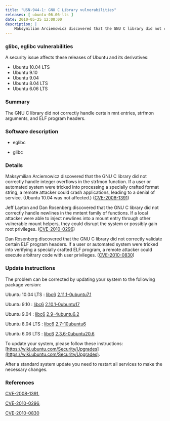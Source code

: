 ```yaml
---
title: "USN-944-1: GNU C Library vulnerabilities"
releases: [ ubuntu-06.06-lts ]
date: 2010-05-25 12:00:00
description: |
    Maksymilian Arciemowicz discovered that the GNU C library did not correctly handle integer overflows in the strfmon function.  If a user or automated system were tricked into processing a specially crafted format string, a remote attacker could crash applications, leading to a denial of service. (Ubuntu 10.04 was not affected.) ([CVE-2008-1391](http://people.ubuntu.com/~ubuntu-security/cve/CVE-2008-1391))
--- 
```

 
### glibc, eglibc vulnerabilities

A security issue affects these releases of Ubuntu and its derivatives:

* Ubuntu 10.04 LTS
* Ubuntu 9.10
* Ubuntu 9.04
* Ubuntu 8.04 LTS
* Ubuntu 6.06 LTS

### Summary

The GNU C library did not correctly handle certain mnt entries, strfmon arguments, and ELF program headers.

### Software description

* eglibc 

* glibc 

### Details

Maksymilian Arciemowicz discovered that the GNU C library did not correctly handle integer overflows in the strfmon function. If a user or automated system were tricked into processing a specially crafted format string, a remote attacker could crash applications, leading to a denial of service. (Ubuntu 10.04 was not affected.) ([CVE-2008-1391](http://people.ubuntu.com/~ubuntu-security/cve/CVE-2008-1391))

Jeff Layton and Dan Rosenberg discovered that the GNU C library did not correctly handle newlines in the mntent family of functions. If a local attacker were able to inject newlines into a mount entry through other vulnerable mount helpers, they could disrupt the system or possibly gain root privileges. ([CVE-2010-0296](http://people.ubuntu.com/~ubuntu-security/cve/CVE-2010-0296))

Dan Rosenberg discovered that the GNU C library did not correctly validate certain ELF program headers. If a user or automated system were tricked into verifying a specially crafted ELF program, a remote attacker could execute arbitrary code with user privileges. ([CVE-2010-0830](http://people.ubuntu.com/~ubuntu-security/cve/CVE-2010-0830)) 

### Update instructions

The problem can be corrected by updating your system to the following package version:

Ubuntu 10.04 LTS
 : [libc6](https://launchpad.net/ubuntu/+source/eglibc) <span> [2.11.1-0ubuntu7.1](https://launchpad.net/ubuntu/+source/eglibc/2.11.1-0ubuntu7.1) </span> 

Ubuntu 9.10
 : [libc6](https://launchpad.net/ubuntu/+source/eglibc) <span> [2.10.1-0ubuntu17](https://launchpad.net/ubuntu/+source/eglibc/2.10.1-0ubuntu17) </span> 

Ubuntu 9.04
 : [libc6](https://launchpad.net/ubuntu/+source/glibc) <span> [2.9-4ubuntu6.2](https://launchpad.net/ubuntu/+source/glibc/2.9-4ubuntu6.2) </span> 

Ubuntu 8.04 LTS
 : [libc6](https://launchpad.net/ubuntu/+source/glibc) <span> [2.7-10ubuntu6](https://launchpad.net/ubuntu/+source/glibc/2.7-10ubuntu6) </span> 

Ubuntu 6.06 LTS
 : [libc6](https://launchpad.net/ubuntu/+source/glibc) <span> [2.3.6-0ubuntu20.6](https://launchpad.net/ubuntu/+source/glibc/2.3.6-0ubuntu20.6) </span> 

To update your system, please follow these instructions: [https://wiki.ubuntu.com/Security/Upgrades](https://wiki.ubuntu.com/Security/Upgrades).

After a standard system update you need to restart all services to make the necessary changes. 

### References

 [CVE-2008-1391](http://people.ubuntu.com/~ubuntu-security/cve/CVE-2008-1391), 

 [CVE-2010-0296](http://people.ubuntu.com/~ubuntu-security/cve/CVE-2010-0296), 

 [CVE-2010-0830](http://people.ubuntu.com/~ubuntu-security/cve/CVE-2010-0830)
 
